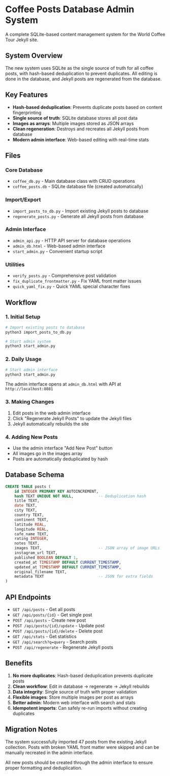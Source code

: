 # Coffee Posts Database Admin System

A complete SQLite-based content management system for the World Coffee Tour Jekyll site.

## System Overview

The new system uses SQLite as the single source of truth for all coffee posts, with hash-based deduplication to prevent duplicates. All editing is done in the database, and Jekyll posts are regenerated from the database.

## Key Features

- **Hash-based deduplication**: Prevents duplicate posts based on content fingerprinting
- **Single source of truth**: SQLite database stores all post data
- **Images as arrays**: Multiple images stored as JSON arrays
- **Clean regeneration**: Destroys and recreates all Jekyll posts from database
- **Modern admin interface**: Web-based editing with real-time stats

## Files

### Core Database
- `coffee_db.py` - Main database class with CRUD operations
- `coffee_posts.db` - SQLite database file (created automatically)

### Import/Export
- `import_posts_to_db.py` - Import existing Jekyll posts to database
- `regenerate_posts.py` - Generate all Jekyll posts from database

### Admin Interface
- `admin_api.py` - HTTP API server for database operations
- `admin_db.html` - Web-based admin interface
- `start_admin.py` - Convenient startup script

### Utilities
- `verify_posts.py` - Comprehensive post validation
- `fix_duplicate_frontmatter.py` - Fix YAML front matter issues
- `quick_yaml_fix.py` - Quick YAML special character fixes

## Workflow

### 1. Initial Setup
```bash
# Import existing posts to database
python3 import_posts_to_db.py

# Start admin system
python3 start_admin.py
```

### 2. Daily Usage
```bash
# Start admin interface
python3 start_admin.py
```

The admin interface opens at `admin_db.html` with API at `http://localhost:8081`

### 3. Making Changes
1. Edit posts in the web admin interface
2. Click "Regenerate Jekyll Posts" to update the Jekyll files
3. Jekyll automatically rebuilds the site

### 4. Adding New Posts
- Use the admin interface "Add New Post" button
- All images go in the images array
- Posts are automatically deduplicated by hash

## Database Schema

```sql
CREATE TABLE posts (
    id INTEGER PRIMARY KEY AUTOINCREMENT,
    hash TEXT UNIQUE NOT NULL,           -- Deduplication hash
    title TEXT,
    date TEXT,
    city TEXT,
    country TEXT,
    continent TEXT,
    latitude REAL,
    longitude REAL,
    cafe_name TEXT,
    rating INTEGER,
    notes TEXT,
    images TEXT,                         -- JSON array of image URLs
    instagram_url TEXT,
    published BOOLEAN DEFAULT 1,
    created_at TIMESTAMP DEFAULT CURRENT_TIMESTAMP,
    updated_at TIMESTAMP DEFAULT CURRENT_TIMESTAMP,
    original_filename TEXT,
    metadata TEXT                        -- JSON for extra fields
)
```

## API Endpoints

- `GET /api/posts` - Get all posts
- `GET /api/posts/{id}` - Get single post
- `POST /api/posts` - Create new post
- `POST /api/posts/{id}/update` - Update post
- `POST /api/posts/{id}/delete` - Delete post
- `GET /api/stats` - Get statistics
- `GET /api/search?q=query` - Search posts
- `POST /api/regenerate` - Regenerate Jekyll posts

## Benefits

1. **No more duplicates**: Hash-based deduplication prevents duplicate posts
2. **Clean workflow**: Edit in database → regenerate → Jekyll rebuilds
3. **Data integrity**: Single source of truth with proper validation
4. **Flexible images**: Store multiple images per post as arrays
5. **Better admin**: Modern web interface with search and stats
6. **Idempotent imports**: Can safely re-run imports without creating duplicates

## Migration Notes

The system successfully imported 47 posts from the existing Jekyll collection. Posts with broken YAML front matter were skipped and can be manually recreated in the admin interface.

All new posts should be created through the admin interface to ensure proper formatting and deduplication.